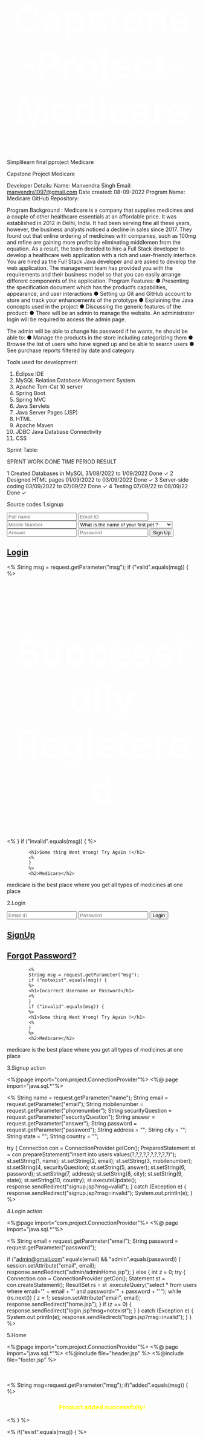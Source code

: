 # Capstone-Project-Medicare

Simplilearn final pproject Medicare

Capstone Project Medicare

Developer Details:
Name: Manvendra Singh
Email: manvendra1097@gmail.com
Date created: 08-09-2022
Program Name: Medicare
GitHub Repository:

Program Background :
Medicare is a company that supplies medicines and a couple of other healthcare essentials at an affordable price. It was established in 2012 in Delhi, India. It had been serving fine all these years, however, the business analysts noticed a decline in sales since 2017. They found out that online ordering of medicines with companies, such as 100mg and mfine are gaining more profits by eliminating middlemen from the equation. As a result, the team decided to hire a Full Stack developer to develop a healthcare web application with a rich and user-friendly interface.
You are hired as the Full Stack Java developer and are asked to develop the web application. The management team has provided you with the requirements and their business model so that you can easily arrange different components of the application.
Program Features:
● Presenting the specification document which has the product’s capabilities, appearance, and user interactions
● Setting up Git and GitHub account to store and track your enhancements of the prototype
● Explaining the Java concepts used in the project
● Discussing the generic features of the product:
● There will be an admin to manage the website. An administrator login will be required to access the admin page.

The admin will be able to change his password if he wants, he should be able to:
● Manage the products in the store including categorizing them
● Browse the list of users who have signed up and be able to search users
● See purchase reports filtered by date and category

Tools used for development:

1. Eclipse IDE
2. MySQL Relation Database Management System
3. Apache Tom-Cat 10 server
4. Spring Boot
5. Spring MVC
6. Java Servlets
7. Java Server Pages (JSP)
8. HTML
9. Apache Maven
10. JDBC Java Database Connectivity
11. CSS

Sprint Table:

SPRINT WORK DONE TIME PERIOD RESULT

1 Created Databases in MySQL 31/08/2022 to 1/09/2022 Done ✓
2 Designed HTML pages 01/09/2022 to 03/09/2022 Done ✓
3 Server-side coding 03/09/2022 to 07/09/22 Done ✓
4 Testing 07/09/22 to 08/09/22 Done ✓

Source codes
1.signup

<!DOCTYPE html>
<html>
<head>
<link rel="stylesheet" href="css/signup-style.css">
<title>Sign up</title>
</head>
<body>
	<div id='container'>
		<div class='signup'>
			<form action="signupAction.jsp" method="post">
				<input type="text" name="name" placeholder="Full name"> <input
					type="email" name="email" placeholder="Email ID"> <input
					type="number" name="phonenumber" placeholder="Mobile Number">
				<select name="securityQuestion" required>
					<option value="What is the name of your first pet ?">What
						is the name of your first pet ?</option>
					<option value="What is your first car ?">What is your
						first car ?</option>
					<option value="Where did you born ?">Where did you born ?</option>
					<option value="What is the name of your first school ?">What
						is the name of your first school ?</option>
				</select> <input type="text" name="answer" placeholder="Answer"> <input
					type="password" name="password" placeholder="Password"> <input
					type="submit" value="Sign Up">
			</form>
			<h2>
				<a href="login.jsp">Login</a>
			</h2>
		</div>
		<div class='whysign'>
			<%
			String msg = request.getParameter("msg");
			if ("valid".equals(msg)) {
			%>
			<h1>Successfully Registered</h1>
			<%
			}
			if ("invalid".equals(msg)) {
			%>

    		<h1>Some thing Went Wrong! Try Again !</h1>
    		<%
    		}
    		%>
    		<h2>Medicare</h2>

<p>medicare is the best place where you get all types of medicines at one place</p>
		</div>
	</div>

</body>
</html>

2.Login

<!DOCTYPE html>
<html>
<head>
<link rel="stylesheet" href="css/signup-style.css">
<title>Login</title>
</head>
<body>
	<div id='container'>
		<div class='signup'>
			<form action="loginAction.jsp" method="post">
				<input type="text" name="email" placeholder="Email ID"> <input
					type="password" name="password" placeholder="Password"> <input
					type="submit" value="Login">
			</form>
			<h2>
				<a href="signup.jsp">SignUp</a>
			</h2>
			<h2>
				<a href="forgotPassword.jsp">Forgot Password?</a>
			</h2>
		</div>
		<div class='whysignLogin'>

    		<%
    		String msg = request.getParameter("msg");
    		if ("notexist".equals(msg)) {
    		%>
    		<h1>Incorrect Username or Password</h1>
    		<%
    		}
    		if ("invalid".equals(msg)) {
    		%>
    		<h1>Some thing Went Wrong! Try Again !</h1>
    		<%
    		}
    		%>
    		<h2>Medicare</h2>

<p>medicare is the best place where you get all types of medicines at one place</p>
		</div>
	</div>

</body>
</html>

3.Signup action

<%@page import="com.project.ConnectionProvider"%>
<%@ page import="java.sql.\*"%>

<%
String name = request.getParameter("name");
String email = request.getParameter("email");
String mobilenumber = request.getParameter("phonenumber");
String securityQuestion = request.getParameter("securityQuestion");
String answer = request.getParameter("answer");
String password = request.getParameter("password");
String address = "";
String city = "";
String state = "";
String country = "";

try {
Connection con = ConnectionProvider.getCon();
PreparedStatement st = con.prepareStatement("insert into users values(?,?,?,?,?,?,?,?,?,?)");
st.setString(1, name);
st.setString(2, email);
st.setString(3, mobilenumber);
st.setString(4, securityQuestion);
st.setString(5, answer);
st.setString(6, password);
st.setString(7, address);
st.setString(8, city);
st.setString(9, state);
st.setString(10, country);
st.executeUpdate();
response.sendRedirect("signup.jsp?msg=valid");
} catch (Exception e) {
response.sendRedirect("signup.jsp?msg=invalid");
System.out.println(e);
}
%>

4.Login action

<%@page import="com.project.ConnectionProvider"%>
<%@ page import="java.sql.\*"%>

<%
String email = request.getParameter("email");
String password = request.getParameter("password");

if ("admin@gmail.com".equals(email) && "admin".equals(password)) {
session.setAttribute("email", email);
response.sendRedirect("admin/adminHome.jsp");
} else {
int z = 0;
try {
Connection con = ConnectionProvider.getCon();
Statement st = con.createStatement();
ResultSet rs = st
.executeQuery("select \* from users where email='" + email + "' and password='" + password + "'");
while (rs.next()) {
z = 1;
session.setAttribute("email", email);
response.sendRedirect("home.jsp");
}
if (z == 0) {
response.sendRedirect("login.jsp?msg=notexist");
}
} catch (Exception e) {
System.out.println(e);
response.sendRedirect("login.jsp?msg=invalid");
}
}
%>

5.Home

<%@page import="com.project.ConnectionProvider"%>
<%@ page import="java.sql.\*"%>
<%@include file="header.jsp" %>
<%@include file="footer.jsp" %>

<!DOCTYPE html PUBLIC "-//W3C//DTD HTML 4.01 Transitional//EN" "http://www.w3.org/TR/html4/loose.dtd">
<html>
<head>
<meta http-equiv="Content-Type" content="text/html; charset=ISO-8859-1">
<title>Sporty Shoes</title>
<style>
h3
{
	color: yellow;
	text-align: center;
}
</style>
</head>
<body>
<div style="color: white; text-align: center; font-size: 30px;">Home <i class="fa fa-institution"></i></div>
<%
String msg=request.getParameter("msg");
if("added".equals(msg))
{
%>
<h3 class="alert">Product added successfully!</h3>
<%
}
%>

<%
if("exist".equals(msg))
{
%>

<h3 class="alert">Product already exist in you cart! Quantity  increased!</h3>
<%
}
%>

<%
if("invalid".equals(msg))
{
%>

<h3 class="alert">Password change successfully!</h3>
<%
}
%>
<table>
<thead>
<tr>
 <th scope="col">ID</th>
 <th scope="col">Name</th>
 <th scope="col">Category</th>
<th scope="col"><i class="fa fa-inr"></i> Price</th>
<th scope="col">Add to cart <i class='fas fa-cart-plus'></i></th>
 </tr>
</thead>
<tbody>
<%
try{
	Connection con=ConnectionProvider.getCon();
	Statement st=con.createStatement();
	ResultSet rs=st.executeQuery("select * from products where status='Active'");
	while(rs.next()){
%>
<tr>
 <td><%=rs.getString(1)%></td>
<td><%=rs.getString(2) %></td>
<td><%=rs.getString(3)%></td>
<td><i class="fa fa-inr"></i><%=rs.getString(4)%></td>
<td><a href="addToCartAction.jsp?id=<%=rs.getString(1)%>">Add to cart <i class='fas fa-cart-plus'></i></a></td>
</tr>
<%
	}
}
catch(Exception e){
	System.out.println(e);
}
%>
</tbody>
</table>
 <br>
 <br>
 <br>

</body>
</html>

6.Search Home

<%@page import="com.project.ConnectionProvider"%>
<%@ page import="java.sql.\*"%>
<%@include file="header.jsp" %>
<%@include file="footer.jsp" %>

<!DOCTYPE html PUBLIC "-//W3C//DTD HTML 4.01 Transitional//EN" "http://www.w3.org/TR/html4/loose.dtd">
<html>
<head>
<meta http-equiv="Content-Type" content="text/html; charset=ISO-8859-1">
<title>Home</title>
</head>
<body>
<div style="color: white; text-align: center; font-size: 30px;">Home <i class="fa fa-institution"></i></div>
<table>
 <thead>
 <tr>
 <th scope="col">ID</th>
<th scope="col">Name</th>
<th scope="col">Category</th>
 <th scope="col"><i class="fa fa-inr"></i> Price</th>
 <th scope="col">Add to cart <i class='fas fa-cart-plus'></i></th>
 </tr>
</thead>
 <tbody>
<%
int z=0;
String search=request.getParameter("search");
try{
	Connection con=ConnectionProvider.getCon();
	Statement st=con.createStatement();
	ResultSet rs=st.executeQuery("select * from products where name like '%"+search+"%' or category like '%"+search+"%' and status='Active'");
	while(rs.next()){
		z=1;
%>
 <tr>
 <td><%=rs.getString(1)%></td>
 <td><%=rs.getString(2) %></td>
 <td><%=rs.getString(3)%></td>
  <td><i class="fa fa-inr"></i><%=rs.getString(4)%></td>
  <td><a href="addToCartAction.jsp?id=<%=rs.getString(1)%>">Add to cart <i class='fas fa-cart-plus'></i></a></td>
 </tr>
<%
	}
}
catch(Exception e){
	System.out.println(e);
}
%>
</tbody>
 </table>
<%if(z==0) {%>      	
	<h1 style="color:white; text-align: center;">Nothing to show</h1>
<%
}
%>	
 <br>
<br>
 <br>
 <div class="footer">
<p>All right reserved by BTech Days</p>
 </div>

</body>
</html>

7.Mycart

<%@page import="com.project.ConnectionProvider"%>
<%@ page import="java.sql.\*"%>
<%@include file="header.jsp" %>
<%@include file="footer.jsp" %>

<!DOCTYPE html PUBLIC "-//W3C//DTD HTML 4.01 Transitional//EN" "http://www.w3.org/TR/html4/loose.dtd">
<html>
<head>
<meta http-equiv="Content-Type" content="text/html; charset=ISO-8859-1">
<title>My Cart</title>
<style>
h3
{
	color: yellow;
	text-align: center;
}
</style>
</head>
<body>
<div style="color: white; text-align: center; font-size: 30px;">My Cart <i class='fas fa-cart-arrow-down'></i></div>
<%
String msg=request.getParameter("msg");
if("no".equals(msg)){
%>
<h3 class="alert">There is only one Quantity! So click on remove!</h3>
<%
}
%>

<%
if("inc".equals(msg)){
%>

<h3 class="alert">Quantity  Increased Successfully!</h3>
<%
}
%>

<%
if("dec".equals(msg)){
%>

<h3 class="alert">Quantity  Decreased Successfully!</h3>
<%
}
%>

<%
if("rem".equals(msg)){
%>

<h3 class="alert">Product Successfully Removed!</h3>
<%
}
%>

<table>
<thead>
<%
int total=0;
int sno=0;
try{
	Connection con=ConnectionProvider.getCon();
	Statement st=con.createStatement();
	ResultSet rs=st.executeQuery("select sum(total) from cart where email='"+email+"' and address is null");
	while(rs.next()){
		total=rs.getInt(1);
	}
%>
<tr>
<th scope="col" style="background-color: yellow;">Total: <i class="fa fa-inr"></i><%=total%> </th>
<%if(total>0){ %><th scope="col"><a href="addressPaymentForOrder.jsp">Proceed to order</a></th><%} %>
</tr>
</thead>
<thead>
<tr>
<th scope="col">S.No</th>
<th scope="col">Product Name</th>
<th scope="col">Category</th>
<th scope="col"><i class="fa fa-inr"></i> price</th>
<th scope="col">Quantity</th>
<th scope="col">Sub Total</th>
<th scope="col">Remove <i class='fas fa-trash-alt'></i></th>
</tr>
</thead>
<tbody>
<%
ResultSet rs1=st.executeQuery("select * from products inner join cart on products.id=cart.product_id and cart.email='"+email+"' and cart.address is null");
while(rs1.next()){
%>
<tr>
<%sno=sno+1; %>
<td><%=sno%></td>
<td><%=rs1.getString(2) %></td>
<td><%=rs1.getString(3) %></td>
td><i class="fa fa-inr"></i><%=rs1.getString(4) %></td>
<td><a href="incDecQuantityAction.jsp?id=<%=rs1.getString(1)%>&quantity=inc"><i class='fas fa-plus-circle'></i></a> <%=rs1.getString(8) %> <a href="incDecQuantityAction.jsp?id=<%=rs1.getString(1)%>&quantity=dec"><i class='fas fa-minus-circle'></i></a></td>
<td><i class="fa fa-inr"></i> <%=rs1.getString(10) %></td>
<td><a href="removeFromCart.jsp?id=<%=rs1.getString(1)%>">Remove <i class='fas fa-trash-alt'></i></a></td>
</tr>
<%
}
}
catch(Exception e){
System.out.println(e);
}
%>
</tbody>
</table>
<br>
<br>
<br>

</body>
</html>

8.My orders

<%@page import="com.project.ConnectionProvider"%>
<%@ page import="java.sql.\*"%>
<%@include file="header.jsp" %>
<%@include file="footer.jsp" %>

<!DOCTYPE html PUBLIC "-//W3C//DTD HTML 4.01 Transitional//EN" "http://www.w3.org/TR/html4/loose.dtd">
<html>
<head>
<meta http-equiv="Content-Type" content="text/html; charset=ISO-8859-1">
<title>My orders</title>
</head>
<body>
<div style="color: white; text-align: center; font-size: 30px;">My Orders <i class='fab fa-elementor'></i></div>
<table>
<thead>
<tr>
<th scope="col">S.No</th>
<th scope="col">Product Name</th>
<th scope="col">category</th>
<th scope="col"><i class="fa fa-inr"></i>  Price</th>
<th scope="col">Quantity</th>
<th scope="col"><i class="fa fa-inr"></i> Sub Total</th>
<th scope="col">Order Date</th>
<th scope="col">Expected Delivery Date</th>
<th scope="col">Payment Method</th>
<th scope="col">Status</th>
              
</tr>
</thead>
        <tbody>
<%
	int sno=0;
try{
	Connection con=ConnectionProvider.getCon();
	Statement st=con.createStatement();
	ResultSet rs=st.executeQuery("select * from cart inner join products where cart.product_id=products.id and cart.email='"+email+"' and cart.orderDate is not NULL");
	while(rs.next()){
		sno=sno+1;
%>
<tr>
<td><%=sno %></td>
<td><%=rs.getString(17) %></td>
<td><%=rs.getString(18) %></td>
<td><i class="fa fa-inr"></i> <%=rs.getString(19) %></td>
<td><%=rs.getString(3) %></td>
<td><i class="fa fa-inr"></i><%=rs.getString(5) %> </td>
<td><%=rs.getString(11) %></td>
<td><%=rs.getString(12) %></td>
<td><%=rs.getString(13) %></td>
<td><%=rs.getString(15) %></td>
</tr>
<%
}
}
catch(Exception e){
	System.out.println(e);
}
%>
</tbody>
</table>
<br>
<br>
<br>

</body>
</html>

9.Change details

<%@page import="com.project.ConnectionProvider"%>
<%@ page import="java.sql.\*"%>
<%@include file="changeDetailsHeader.jsp" %>
<%@include file="footer.jsp" %>

<!DOCTYPE html PUBLIC "-//W3C//DTD HTML 4.01 Transitional//EN" "http://www.w3.org/TR/html4/loose.dtd">
<html>
<head>
<link rel="stylesheet" href="css/changeDetails.css">
<title>Change Details</title>
<style>
hr
{width:70%;}</style>
</head>
<body>
<%
try{
	Connection con=ConnectionProvider.getCon();
	Statement st=con.createStatement();
	ResultSet rs=st.executeQuery("select * from users where email='"+email+"'");
	while(rs.next()){
%>
<h3>Name:<%=rs.getString(1) %> </h3>
<hr>
 <h3>Email:<%=rs.getString(2) %> </h3>
 <hr>
 <h3>Mobile Number: <%=rs.getString(3) %></h3>
 <hr>
<h3>Security Question:<%=rs.getString(4) %> </h3>
<hr>
<br>
<br>
<br>
<%
	}
}
catch(Exception e){
	System.out.println(e);
}
%>
</body></html>
10.Message us

<%@page import="com.project.ConnectionProvider"%>
<%@ page import="java.sql.\*"%>
<%@include file="header.jsp" %>
<%@include file="footer.jsp" %>

<html>
<head>
<link rel="stylesheet" href="css/messageUs.css">
<script src='https://kit.fontawesome.com/a076d05399.js'></script>
<title>Message Us</title>
</head>
<body>
<div style="color: white; text-align: center; font-size: 30px;">Message Us <i class='fas fa-comment-alt'></i></div>
<%
String msg=request.getParameter("msg");
if("valid".equals(msg))
{
%>
<h3 style="text-align:center; color:yellow;">Message successfully sent. Our team will contact you soon!</h3>
<%
}
%>
<%
if("invalid".equals(msg))
{
%>
<h3 style="text-align:center; ">Some thing Went Wrong! Try Again!</h3>
<%
}
%>
<form action="messageUsAction.jsp" method="post">
<input class="input-style" name="subject" type="text" placeholder="subject" required>
<hr>
<textarea class="input-style" name="body" placeholder= "Enter Your Message" required></textarea>
<hr>
<button class="button" type="submit"> Send <i class="far fa-arrow-alt-circle"></i></button>
</form>
<br><br><br></body></html>
11.About

<%@include file="header.jsp"%>
<%@include file="footer.jsp"%>
<%@page errorPage="error.jsp" %>

<!DOCTYPE html PUBLIC "-//W3C//DTD HTML 4.01 Transitional//EN" "http://www.w3.org/TR/html4/loose.dtd">
<html>
<head>
<meta http-equiv="Content-Type" content="text/html; charset=ISO-8859-1">
<title>About</title>
</head>
<body>
<div style="color: white; text-align: center; font-size: 30px;">About <i class="fa fa-address-book"></i></div>
<div style="background-color: white; padding:35px; font-size: 30px;">
Medicare
<br>
The art of medicine consists in amusing the patient while nature cures the <disease></disease>
<br>

<br>
We sell all kinds of Medicines and Drugs :-
    Make Your Healthcare Advanced With Medicare
<br>
Contact us at :- medicare@gmail.com
<br>
or
<br>
contact us at Instagram :- medicare_1431
</div>

</body>
</html>

12.Logout

<%
session.invalidate();
response.sendRedirect("login.jsp");
%>

13.Add to cart action

<%@page import="com.project.ConnectionProvider"%>
<%@ page import="java.sql.\*"%>

<%
String email = session.getAttribute("email").toString();
String product*id = request.getParameter("id");
int quantity = 1;
int product_price = 0;
int product_total = 0;
int cart_total = 0;
int z = 0;
try {
Connection con = ConnectionProvider.getCon();
Statement st = con.createStatement();
ResultSet rs = st.executeQuery("select * from products where id=' " + product*id + "'");
while (rs.next()) {
product_price = rs.getInt(4);
product_total = product_price;
}
ResultSet rs1 = st.executeQuery(
"select * from cart where product_id='" + product_id + "' and email='" + email + "' and address is NULL");
while (rs1.next()) {
cart_total = rs1.getInt(5);
cart_total = cart_total + product_total;
quantity = rs1.getInt(3);
quantity = quantity + 1;
z = 1;
}

    if (z == 1) {
    	st.executeUpdate("update cart set total='" + cart_total + "', quantity='" + quantity + "' where product_id="
    	+ product_id + " and email='" + email + "' and address is NULL");
    	response.sendRedirect("home.jsp?msg=exist");
    }
    if (z == 0) {
    	PreparedStatement ps = con.prepareStatement("insert into cart(email,product_id,quantity,price,total) values(?,?,?,?,?)");
    	ps.setString(1, email);
    	ps.setString(2, product_id);
    	ps.setInt(3, quantity);
    	ps.setInt(4, product_price);
    	ps.setInt(5, product_total);
    	ps.executeUpdate();
    	response.sendRedirect("home.jsp?msg=added");
    }

} catch (Exception e) {
response.sendRedirect("home.jsp?msg=invalid");
System.out.println(e);
}
%>

14.Increase and decrease quantity

<%@page import="com.project.ConnectionProvider"%>
<%@ page import="java.sql.\*"%>

<%
String email = session.getAttribute("email").toString();
String id = request.getParameter("id");
String incdec = request.getParameter("quantity");
int price = 0;
int total = 0;
int quantity = 0;
int final_total = 0;
try {
Connection con = ConnectionProvider.getCon();
Statement st = con.createStatement();
ResultSet rs = st.executeQuery(
"select \* from cart where email='" + email + "' and product_id='" + id + "' and address is null");
while (rs.next()) {
price = rs.getInt(4);
total = rs.getInt(5);
quantity = rs.getInt(3);

    	if (quantity == 1 && incdec.equals("dec")) {
    response.sendRedirect("myCart.jsp?msg=no");
    	} else if (quantity != 1 && incdec.equals("dec")) {
    total = total - price;
    quantity = quantity - 1;
    st.executeUpdate("update cart set total='" + total + "' , quantity='" + quantity + "' where email='" + email
    		+ "' and product_id='" + id + "' and address is null");
    response.sendRedirect("myCart.jsp?msg=dec");
    	} else {
    total = total + price;
    quantity = quantity + 1;
    st.executeUpdate("update cart set total='" + total + "' , quantity='" + quantity + "' where email='" + email
    		+ "' and product_id='" + id + "' and address is null");
    response.sendRedirect("myCart.jsp?msg=inc");
    	}
    }

} catch (Exception e) { System.out.println(e); }%>

15. Address for payment order

<%@page import="com.project.ConnectionProvider"%>
<%@ page import="java.sql.\*"%>
<%@include file="footer.jsp" %>

<!DOCTYPE html PUBLIC "-//W3C//DTD HTML 4.01 Transitional//EN" "http://www.w3.org/TR/html4/loose.dtd">
<html>
<head>
<link rel="stylesheet" href="css/addressPaymentForOrder-style.css">
<script src='https://kit.fontawesome.com/a076d05399.js'></script>
<title>Home</title>
<script>
if(window.history.forward(1) != null)
	window.history.forward(1);
</script>
</head>
<body>
<br>
<table>
<thead>
<%
String email=session.getAttribute("email").toString();
int total=0;
int sno=0;
try{
	Connection con=ConnectionProvider.getCon();
	Statement st=con.createStatement();
	ResultSet rs=st.executeQuery("select sum(total) from cart where email='"+email+"' and address is null");
	while(rs.next()){
		total=rs.getInt(1);
	
%>
<tr>
<th scope="col"><a href="myCart.jsp"><i class='fas fa-arrow-circle-left'> Back</i></a></th>
<th scope="col" style="background-color: yellow;">Total: <i class="fa fa-inr"></i><%=total %> </th>
</tr>
</thead>
<thead>
<tr>
<th scope="col">S.No</th>
<th scope="col">Product Name</th>
<th scope="col">Category</th>
<th scope="col"><i class="fa fa-inr"></i> price</th>
<th scope="col">Quantity</th>
<th scope="col">Sub Total</th>
</tr>
</thead>
<tbody>
<%}
ResultSet rs1=st.executeQuery("select * from products inner join cart on products.id=cart.product_id and cart.email='"+email+"' and cart.address is null");
while(rs1.next()){
%>
<tr>        
      <%sno=sno+1; %>
<td><%=sno%></td>
<td><%=rs1.getString(2) %></td>
<td><%=rs1.getString(3) %></td>
<td><i class="fa fa-inr"></i><%=rs1.getString(4) %></td>
<td> <%=rs1.getString(8) %></td>
<td><i class="fa fa-inr"></i><%=rs1.getString(10) %> </td>
</tr>
<%} 
ResultSet rs2=st.executeQuery("select * from users where email='"+email+"'");
while(rs2.next()){
%>
</tbody>
</table>
      
<hr style="width: 100%">
<form action="addressPaymentForOrderAction.jsp" method="post">
 <div class="left-div">
 <h3>Enter Address</h3>
<input class="input-style" type="text" name="address" value="<%=rs2.getString(7)%>" placeholder="Address" required>
 </div>

<div class="right-div">
<h3>Enter city</h3>
<input class="input-style" type="text" name="city" value="<%=rs2.getString(8)%>" placeholder="City" required>
</div>

<div class="left-div">
<h3>Enter State</h3>
<input class="input-style" type="text" name="state" value="<%=rs2.getString(9)%>" placeholder="State" required>
</div>

<div class="right-div">
<h3>Enter country</h3>
<input class="input-style" type="text" name="country" value="<%=rs2.getString(10)%>" placeholder="Country" required>
</div>
<h3 style="color: red">*If there is no address its mean that you did not set you address!</h3>
<h3 style="color: red">*This address will also updated to your profile</h3>
<hr style="width: 100%">
<div class="left-div">
<h3>Select way of Payment</h3>
 <select class="input-style" name="paymentMethod">
<option value="Cash on delivery (COD)"> Cash on delivery(COD) </option>
<option value="Online Payment">Online Payment</option>
</select>
</div>

<div class="right-div">
<h3>Pay online on this btechdays@pay.com</h3>
<input class="input-style" type="text" name="transactionID"  placeholder="Transaction ID" required>
<h3 style="color: red">*If you select online Payment then enter you transaction ID here otherwise leave this blank</h3>
</div>
<hr style="width: 100%">

<div class="left-div">
<h3>Mobile Number</h3>
<input class="input-style" type="text" name="mobilenumber" value="<%=rs2.getString(3)%>" placeholder="Mobile Number" required>
<h3 style="color: red">*This mobile number will also updated to your profile</h3>
</div>
<div class="right-div">
<h3 style="color: red">*If you enter wrong transaction id then your order will we can cancel!</h3>
<button class="button" type="submit">Proceed to place order <i class='far fa-arrow-alt-circle-right'></i></button>
<h3 style="color: red">*Fill form correctly</h3>
</div>
</form>
<%
}
}
catch(Exception e){
	System.out.println(e);
}
%>

      <br>
      <br>
      <br>

</body>
</html>

16.Proceed to payment action

<%@page import="com.project.ConnectionProvider"%>
<%@ page import="java.sql.\*"%>
<%
String email=session.getAttribute("email").toString();
String address=request.getParameter ("address");
String city=request.getParameter("city");
String state=request.getParameter("state");
String country=request.getParameter("country");
String mobileNumber=request.getParameter("mobilenumber");
String paymentMethod=request.getParameter("paymentMethod");
String transactionId="";
transactionId=request.getParameter("transactionID");
String status="bill";
try{
Connection con=ConnectionProvider.getCon();
PreparedStatement ps=con.prepareStatement("update users set address=?, city=?, state=?, country=?, mobilenumber=? where email=?");
ps.setString(1, address);
ps.setString(2, city);
ps.setString(3, state);
ps.setString(4, country);
ps.setString(5, mobileNumber);
ps.setString(6, email);
ps.executeUpdate();
PreparedStatement ps1=con.prepareStatement("update cart set address=?,city=?,state=?,country=?,mobilenumber=?,orderDate=now(),deliveryDate=DATE_ADD(orderDate,INTERVAL 7 DAY),paymentMethod=?,transactionID=?,status=? where email=? and address is NULL");
ps1.setString(1, address);
ps1.setString(2, city);
ps1.setString(3, state);
ps1.setString(4, country);
ps1.setString(5, mobileNumber);
ps1.setString(6, paymentMethod);
ps1.setString(7, transactionId);
ps1.setString(8, status);
ps1.setString(9, email);
ps1.executeUpdate();
response.sendRedirect("bill.jsp");
}
catch (Exception e){System.out.println(e);}%>
17.Remove from cart

<%@page import="com.project.ConnectionProvider"%>
<%@ page import="java.sql.\*"%>

<%
String email = session.getAttribute("email").toString();
String id = request.getParameter("id");
try {
Connection con = ConnectionProvider.getCon();
Statement st = con.createStatement();
st.executeUpdate("delete from cart where email='" + email + "' and product_id='" + id + "' and address is null");
response.sendRedirect("myCart.jsp?msg=rem");
}

catch (Exception e) {
System.out.println(e);
}
%>

18.Continue shopping

<%@page import="com.project.ConnectionProvider"%>
<%@page import="java.sql.\*"%>
<%
String email = session.getAttribute("email").toString();
String status = "processing";
try {
Connection con = ConnectionProvider.getCon();
PreparedStatement ps = con.prepareStatement("update cart set status=? where email=? and status='bill'");
ps.setString(1, status);
ps.setString(2, email);
ps.executeUpdate();
response.sendRedirect("home.jsp");
}
catch (Exception e) {
System.out.println(e);
}
%>

19.Change details header

<%@page errorPage="error.jsp" %>

<!DOCTYPE html>
<html>
<head>
<link rel="stylesheet" href="css/home-style.css">
<link rel="stylesheet" href="https://cdnjs.cloudflare.com/ajax/libs/font-awesome/4.7.0/css/font-awesome.min.css">
<script src='https://kit.fontawesome.com/a076d05399.js'></script>
</head>
 <!--Header-->
<br>
<div class="topnav sticky">
<center><h2>Change Details<i class="fa fa-edit"></i></h2></center>
<%String email=session.getAttribute("email").toString(); %>
<h2><a href="home.jsp"><i class='fas fa-arrow-circle-left'>Back</i></a></h2>
<h2><a href="">Your Profile(<%=email%>) <i class='fas fa-user-alt'></i></a></h2>
<a href="changePassword.jsp">Change Password <i class='fas fa-key'></i></a>
<a href="addChangeAddress.jsp">Add or change Address <i class='fas fa-map-marker-alt'></i></a>
<a href="changeSecurityQuestion.jsp">Change Security Question <i class="fa fa-repeat"></i></a>
<a href="changeMobileNumber.jsp">Change Mobile Number <i class='fas fa-phone'></i></a>
</div>
<br>
<!--table-->

20.Change password

<%@page import="com.project.ConnectionProvider"%>
<%@ page import="java.sql.\*"%>
<%@include file="changeDetailsHeader.jsp" %>
<%@include file="footer.jsp" %>

<html>
<head>
<link rel="stylesheet" href="css/changeDetails.css">
<script src='https://kit.fontawesome.com/a076d05399.js'></script>
<title>Message Us</title>
</head>
<body>
<%
String msg=request.getParameter("msg");
if("notMatch".equals(msg))
{
%>
<h3 class="alert">New password and Confirm password does not match!</h3>
<%
}
%>
<%
if("wrong".equals(msg))
{
%>
<h3 class="alert">Your old Password is wrong!</h3>
<%
}
%>
<%
if("done".equals(msg))
{
%>
<h3 class="alert">Password change successfully!</h3>
<%
}
%>
<%
if("invalid".equals(msg))
{
%>
<h3 class="alert">Some thing went wrong! Try again!</h3>
<%
}
%>
<form action="changePasswordAction.jsp" method="post">
<h3>Enter Old Password</h3>
<input class="input-style" type="password" name="oldPassword" placeholder="Enter old password" required>
  <hr>
 <h3>Enter New Password</h3>
 <input class="input-style" type="password" name="newPassword" placeholder="Enter new password" required>
 <hr>
<h3>Enter Confirm Password</h3>
<input class="input-style" type="password" name="confirmPassword" placeholder="confirm new password" required>
<hr>
<button class="button" type="submit" >Save <i class='far fa-arrow-alt-circle-right'></i></button>
</form>
</body>
<br><br><br>
</html>

21.Change password action

<%@page import="com.project.ConnectionProvider"%>
<%@page import="java.sql.\*"%>

<%
String email = session.getAttribute("email").toString();
String oldPassword = request.getParameter("oldPassword");
String newPassword = request.getParameter("newPassword");
String confirmPassword = request.getParameter("confirmPassword");

if (!confirmPassword.equals(newPassword))
response.sendRedirect("changePassword.jsp?msg=notMatch");

else {
int check = 0;
try {

    Connection con = ConnectionProvider.getCon();
    Statement st = con.createStatement();

ResultSet rs = st.executeQuery("select \* from users where email='" + email + "' and password='" + oldPassword + "'");
while (rs.next()) {
check = 1;
st.executeUpdate("update users set password='" + newPassword + "' where email='" + email + "'");
response.sendRedirect("changePassword.jsp?msg=done");
}

if (check == 0)
response.sendRedirect("changePassword.jsp?msg=wrong");
} catch (Exception e) {
System.out.println(e);
}
}
%>

22.Change address

<%@page import="com.project.ConnectionProvider"%>
<%@ page import="java.sql.\*"%>
<%@include file="changeDetailsHeader.jsp" %>
<%@include file="footer.jsp" %>

<html>
<head>
<link rel="stylesheet" href="css/changeDetails.css">
<script src='https://kit.fontawesome.com/a076d05399.js'></script>
<title>Add or change address</title>
</head>
<body>
<%
String msg=request.getParameter("msg");
if("valid".equals(msg))
{
%>
<h3 class="alert">Address Successfully Updated !</h3>
<%
}
%>
<%
if("invalid".equals(msg))
{
%>
<h3 class="alert">Some thing Went Wrong! Try Again!</h3>
<%
}
%>

<%
try{
Connection con=ConnectionProvider.getCon();
Statement st=con.createStatement();
ResultSet rs=st.executeQuery("select \* from users where email='"+email+"'");
while(rs.next())
{
%>

<form action="addChangeAddressAction.jsp" method="post">
<h3>Enter Address</h3>
 <input class="input-style" type="text" name="address" value="<%=rs.getString(7) %>" placeholder="enter address" required>
 <hr>
 <h3>Enter city</h3>
 <input class="input-style" type="text" name="city" value="<%=rs.getString(8) %>" placeholder="enter city"  required>
<hr>
<h3>Enter State</h3>
<input class="input-style" type="text" name="state" value="<%=rs.getString(9) %>" placeholder="enter state"  required>
<hr>
<h3>Enter country</h3>
<input class="input-style" type="text" name="country" value="<%=rs.getString(10) %>" placeholder="enter country"  required>
<hr>
 <button class="button" type="submit">Save <i class='far fa-arrow-alt-circle-right'></i></button>
</form>
<%
	}
}
catch(Exception e){
	System.out.println(e);
}
%>
</body>
<br><br><br>
</html>

23.Change address action

<%@page import="com.project.ConnectionProvider"%>
<%@ page import="java.sql.\*"%>

<%
String email = session.getAttribute("email").toString();
String address = request.getParameter("address");
String city = request.getParameter("city");
String state = request.getParameter("state");
String country = request.getParameter("country");
try {
Connection con = ConnectionProvider.getCon();
PreparedStatement ps = con.prepareStatement("update users set address=?, city=?, state=?, country=? where email=?");
ps.setString(1, address);
ps.setString(2, city);
ps.setString(3, state);
ps.setString(4, country);
ps.setString(5, email);
ps.executeUpdate();
response.sendRedirect("addChangeAddress.jsp?msg=valid");
} catch (Exception e) {
System.out.println(e);
response.sendRedirect("addChangeAddress.jsp?msg=invalid");
}
%>

24.Change mobile number

<%@page import="com.project.ConnectionProvider"%>
<%@ page import="java.sql.\*"%>
<%@include file="changeDetailsHeader.jsp" %>
<%@include file="footer.jsp" %>

<html>
<head>
<link rel="stylesheet" href="css/changeDetails.css">
<script src='https://kit.fontawesome.com/a076d05399.js'></script>
<title>Message Us</title>
</head>
<body>
<%
String msg=request.getParameter("msg");
if("done".equals(msg))
{
%>
<h3 class="alert">Your Mobile Number successfully changed!</h3>
<%
}
%>
<%
if("wrong".equals(msg))
{
%>
<h3 class="alert">Your Password is wrong!</h3>
<%
}
%>
<form action="changeMobileNumberAction.jsp" method="post">
 <h3>Enter Your New Mobile Number</h3>
<input class="input-style" type="text" name="mobileNumber" placeholder="mobile number" required> 
 <hr>
<h3>Enter Password (For Security)</h3>
<input class="input-style" type="password" name="password" placeholder="password" required>
<hr>
 <button class="button" type="submit">Save <i class='far fa-arrow-alt-circle-right'></i></button>
</form>
<br><br><br>
</html>
24.Change Mobile ction

<%@page import="com.project.ConnectionProvider"%>
<%@page import="java.sql.*"%>
<%
String email=session.getAttribute ("email").toString();
String mobileNumber=request.getParameter ("mobileNumber");
String password=request.getParameter("password");
int check=0;
try
{
Connection con=ConnectionProvider.getCon();
Statement st=con.createStatement();
ResultSet rs=st.executeQuery("select *from users where email='"+email+"' and password='"+password+"'");
while (rs.next()){
check=1;
st.executeUpdate("update users set mobileNumber='"+mobileNumber+"' where email='"+email+"'");
response.sendRedirect("changeMobileNumber.jsp?msg=done");
}
if(check==0)
response.sendRedirect("changeMobileNumber.jsp?msg=wrong");
}
catch (Exception e){
System.out.println (e);
}
%>

25.Message us action

<%@page import="com.project.ConnectionProvider"%>
<%@page import="java.sql.\*"%>
<%
String email = session.getAttribute("email").toString();
String subject = request.getParameter("subject");
String body = request.getParameter("body");
try {
Connection con = ConnectionProvider.getCon();
PreparedStatement ps = con.prepareStatement("insert into message (email, subject, body) values (?,?,?)");
ps.setString(1, email);
ps.setString(2, subject);
ps.setString(3, body);
ps.executeUpdate();
response.sendRedirect("messageUs.jsp?msg=valid");
} catch (Exception e) {
System.out.println(e);
response.sendRedirect("messageUs.jsp?msg=invalid");
}
%>

26.Bill

<%@page import="com.project.ConnectionProvider"%>
<%@ page import="java.sql.\*"%>
<%@include file="footer.jsp" %>

<html>
<head>
<link rel="stylesheet" href="css/bill.css">
<title>Bill</title>
</head>
<body>
<%
String email=session.getAttribute("email").toString();
try{
int total=0;
int sno=0;
Connection con=ConnectionProvider.getCon();
Statement st=con.createStatement();
ResultSet rs=st.executeQuery("select sum(total) from cart where email='"+email+"' and status='bill'");
while(rs.next()){
total=rs.getInt(1);
}
ResultSet rs1=st.executeQuery("select * from users inner join cart where cart.email='"+email+"' and cart.status='bill' ");
while(rs1.next())
{
%>
<h3>Sporty Shoes Bill</h3>
<hr>
<div class="left-div"><h3>Name: <%=rs1.getString(1) %> </h3></div>
<div class="right-div-right"><h3>Email: <%=email %> </h3></div>
<div class="right-div"><h3>Mobile Number: <%=rs1.getString(20) %> </h3></div>

<div class="left-div"><h3>Order Date: <%=rs1.getString(21) %> </h3></div>
<div class="right-div-right"><h3>Payment Method: <%=rs1.getString(23) %> </h3></div>
<div class="right-div"><h3>Expected Delivery:  <%=rs1.getString(22) %></h3></div>

<div class="left-div"><h3>Transaction Id: <%=rs1.getString(24) %> </h3></div>
<div class="right-div-right"><h3>City:  <%=rs1.getString(17) %></h3></div> 
<div class="right-div"><h3>Address:  <%=rs1.getString(16) %></h3></div>

<div class="left-div"><h3>State:  <%=rs1.getString(18) %></h3></div>
<div class="right-div-right"><h3>Country:  <%=rs1.getString(19) %></h3></div>

<hr>
<%break;
}%>

    <br>

<table id="customers">
<h3>Product Details</h3>
  <tr>
    <th>S.No</th>
    <th>Product Name</th>
    <th>category</th>
    <th>Price</th>
    <th>Quantity</th>
     <th>Sub Total</th>
  </tr>
  <%
	ResultSet rs2=st.executeQuery("select * from cart inner join products where cart.product_id=products.id and cart.email='"+email+"' and cart.status='bill'");
  while(rs2.next()){
	  sno=sno+1;
  %>
  <tr>
    <td><%=sno %></td>
    <td><%=rs2.getString(17) %></td>
    <td><%=rs2.getString(18) %></td>
    <td><%=rs2.getString(19) %></td>
    <td><%=rs2.getString(3) %></td>
     <td><%=rs2.getString(5) %></td>
  </tr>
  <tr>
<%} %>
</table>
<h3>Total: <%=total %></h3>
<a href="continueShopping.jsp"><button class="button left-button">Continue Shopping</button></a>
<a onclick="window.print();"><button class="button right-button">Print</button></a>
<br><br><br><br>
<%}
	catch(Exception e)
	{
		System.out.println(e);
	}
	%>
</body>
</html>

26.Header

<%@page errorPage="error.jsp" %>

<!DOCTYPE html>
<html>
<head>
<link rel="stylesheet" href="css/home-style.css">
<link rel="stylesheet" href="https://cdnjs.cloudflare.com/ajax/libs/font-awesome/4.7.0/css/font-awesome.min.css">
<script src='https://kit.fontawesome.com/a076d05399.js'></script>
</head>
    <!--Header-->
    <br>
    <div class="topnav sticky">
<%String email=session.getAttribute("email").toString(); %>
<center><h2>Sporty Shoes</h2></center>
<h2><a href=""> <%=email %><i class='fas fa-user-alt'></i></a></h2>
<a href="home.jsp">Home<i class="fa fa-institution"></i></a>
<a href="myCart.jsp">My Cart<i class='fas fa-cart-arrow-down'></i></a>
<a href="myOrders.jsp">My Orders  <i class='fab fa-elementor'></i></a>
<a href="changeDetails.jsp">Change Details <i class="fa fa-edit"></i></a>
<a href="messageUs.jsp">Message Us <i class='fas fa-comment-alt'></i></a>
<a href="about.jsp">About <i class="fa fa-address-book"></i></a>
<a href="logout.jsp">Logout <i class='fas fa-share-square'></i></a>
<div class="search-container">
<form action="searchHome.jsp" method="post">
<input type="text" name="search" placeholder="Search">
<button type="submit"><i class="fa fa-search"></i></button>             
</form>
</div></div><br><!--table-->
27.Footer

<div class="footer">
<p>All Right Reserved @ ManishMachha</p>
</div>

28.Admin Home

<%@include file="adminHeader.jsp" %>
<%@include file="../footer.jsp" %>

<!DOCTYPE html PUBLIC "-//W3C//DTD HTML 4.01 Transitional//EN" "http://www.w3.org/TR/html4/loose.dtd">
<html>
<head>
<title>welcome</title>
<style>
h1
{
color: white;
text-align: center;
font-size: 100px;
}</style>
</head>
<body>
<h1>welcome admin!</h1>
</body>
</html>

30.Admin header

<%@page errorPage="../error.jsp" %>

<!DOCTYPE html>
<html>
<head>
<link rel="stylesheet" href="../css/home-style.css">
<link rel="stylesheet" href="https://cdnjs.cloudflare.com/ajax/libs/font-awesome/4.7.0/css/font-awesome.min.css">
<script src='https://kit.fontawesome.com/a076d05399.js'></script>
</head>
    <!--Header-->
    <br>
    <div class="topnav sticky">
   <%String email=session.getAttribute("email").toString(); %>
<center><h2>Sporty Shoes</h2></center>
<a href="addNewProduct.jsp">Add New Product <i class='fas fa-plus-square'></i></a>
<a href="allProductEditProduct.jsp">All Products & Edit Products <i class='fab fa-elementor'></i></a>
<a href="messagesReceived.jsp">Messages Received <i class='fas fa-comment-alt'></i></a>
<a href="ordersReceived.jsp">Orders Received <i class="fas fa-archive"></i></a>
<a href="cancelOrders.jsp">Cancel Orders <i class='fas fa-window-close'></i></a>
<a href="deliveredOrders.jsp">Delivered Orders <i class='fas fa-dolly'></i></a>
<a href="../logout.jsp">Logout <i class='fas fa-share-square'></i></a>
</div><br><!--table-->
31.Add new product

<%@page import="com.project.ConnectionProvider"%>
<%@ page import="java.sql.\*"%>
<%@include file="adminHeader.jsp" %>
<%@include file="../footer.jsp" %>

<html>
<head>
<link rel="stylesheet" href="../css/addNewProduct-style.css">
<title>Add New Product</title>
</head>
<body>

<%
String msg=request.getParameter("msg");
if("done".equals(msg)){
%>

<h3 class="alert">Product Added Successfully!</h3>
<%
}
%>

<%
if("wrong".equals(msg)){
%>

<h3 class="alert">Some thing went wrong! Try Again!</h3>
<%
}
%>

<%
int id=1;
try{
Connection con=ConnectionProvider.getCon();
Statement st=con.createStatement();
ResultSet rs=st.executeQuery("select max(id) from products");
while(rs.next()){
id=rs.getInt(1);
id=id+1;
}
}
catch(Exception e){
System.out.println(e);
}
%>

<form action="addNewProductAction.jsp" method="post">
<h3 style="color: yellow;">Product ID: <%=id %></h3>
<input type="hidden" name="id" value="<%=id%>">

<div class="left-div">
 <h3>Enter Name</h3>
 <input class = "input-style" type="text" name="name" placeholder="Product Name">
<hr>
</div>

<div class="right-div">
<h3>Enter Category</h3>
  <input class = "input-style" type="text" name="category" placeholder="Product Category">
<hr>
</div>

<div class="left-div">
<h3>Enter Price</h3>
  <input class = "input-style" type="text" name="price" placeholder="Product Price">
<hr>
</div>

<div class="right-div">
<h3>Status</h3>
   <select class="input-style" name="status">
   <option value="Active">Active</option>
   <option value="InActive">InActive</option>
   </select>
<hr>
</div>
<button class="button">Save <i class='far fa-arrow-alt-circle-right'></i></button>
</form>
</body>
<br><br><br>
</body>
</html>

32.Add new product action

<%@page import="com.project.ConnectionProvider"%>
<%@page import="java.sql.\*"%>

<%
String id = request.getParameter("id");
String name = request.getParameter("name");
String category = request.getParameter("category");
String price = request.getParameter("price");
String status = request.getParameter("status");

try {
Connection con = ConnectionProvider.getCon();
PreparedStatement ps = con.prepareStatement("insert into products values(?,?,?,?,?)");
ps.setString(1, id);
ps.setString(2, name);
ps.setString(3, category);
ps.setString(4, price);
ps.setString(5, status);
ps.executeUpdate();
response.sendRedirect("addNewProduct.jsp?msg=done");
} catch (Exception e) {
System.out.println(e);
response.sendRedirect("addNewProduct.jsp?msg=wrong");
}
%>

33.Edit products

<%@page import="com.project.ConnectionProvider"%>
<%@ page import="java.sql.\*"%>
<%@include file="adminHeader.jsp" %>
<%@include file="../footer.jsp" %>

<html>
<head>
<link rel="stylesheet" href="../css/addNewProduct-style.css">
<title>Add New Product</title>
<style>
.back
{
  color: white;
  margin-left: 2.5%
}
</style>
</head>
<body>
 <h2><a class="back" href="allProductEditProduct.jsp"><i class='fas fa-arrow-circle-left'> Back</i></a></h2>

<%
String id=request.getParameter("id");
try{
Connection con = ConnectionProvider.getCon();
Statement st=con.createStatement();
ResultSet rs = st.executeQuery("select \* from products where id='" + id + "'");
while(rs.next()){
%>

<form action="editProductAction.jsp" method="post">
<input type="hidden" name="id" value="<%=id%>">
<div class="left-div">
 <h3>Enter Name</h3>
<input class="input-style" type="text" name="name" value="<%=rs.getString(2)%>">
<hr>
</div>

<div class="right-div">
<h3>Enter Category</h3>
 <input class="input-style"class="input-style" type="text" name="category" value="<%=rs.getString(3)%>">
<hr>
</div>

<div class="left-div">
<h3>Enter Price</h3>
 <input class="input-style" type="text" name="price" value="<%=rs.getString(4)%>">
<hr>
</div>

<div class="right-div">
<h3>Status</h3>
<select class="input-style" name="status">
<option value="Active">Active</option>
<option value="InActive">InActive</option></select>
 <hr>
</div>
 <button class="button">Save<i class='far fa-arrow-alt-circle-right'></i></button>
</form>
<%
}
} catch (Exception e) {
System.out.println(e);
}
%>

</body>
<br><br><br>
</body>
</html>

34.Edit products action

<%@page import="com.project.ConnectionProvider"%>
<%@ page import="java.sql.\*"%>

<%
String id = request.getParameter("id");
String name = request.getParameter("name");
String category = request.getParameter("category");
String price = request.getParameter("price");
String status = request.getParameter("status");

try {
Connection con = ConnectionProvider.getCon();
Statement st = con.createStatement();
st.executeUpdate("update products set name='" + name + "' , category='" + category + "' , price='" + price + "' , status='" + status + "' where id='" + id + "'");

    if (status.equals("InActive")) {
    	st.executeUpdate("delete from cart where product_id='" + id + "' and address is NULL");
    }

    response.sendRedirect("allProductEditProduct.jsp?msg=yes");

} catch (Exception e) {
response.sendRedirect("allProductEditProduct.jsp?msg=no");
System.out.println(e);
}
%>

35.Messages received

<%@page import="com.project.ConnectionProvider"%>
<%@ page import="java.sql.\*"%>
<%@include file="adminHeader.jsp" %>
<%@include file="../footer.jsp" %>

<!DOCTYPE html PUBLIC "-//W3C//DTD HTML 4.01 Transitional//EN" "http://www.w3.org/TR/html4/loose.dtd">
<html>
<head>
<meta http-equiv="Content-Type" content="text/html; charset=ISO-8859-1">
<title>Home</title>
<style>
h3
{
	color: yellow;
	text-align: center;
}
</style>
</head>
<body>
<div style="color: white; text-align: center; font-size: 30px;">Messages Received <i class='fas fa-comment-alt'></i></div>
<table>
<thead>
<tr>
<th scope="col">ID</th>
<th scope="col">Email</th>
<th scope="col">Subject</th>
<th scope="col">Body</th>
</tr>
</thead>
<tbody>
 <%
try
       {
Connection con=ConnectionProvider.getCon();
Statement st=con.createStatement () ;
ResultSet rs=st.executeQuery("select *from message");
while(rs.next())
{
%>
<tr>
<td><%=rs.getString(1)%></td>
<td><%=rs.getString(2)%></td>
<td><%=rs.getString(3)%></td>
<td><%=rs.getString(4)%></td>
</tr>
<%
}
}
catch (Exception e){
System.out.println (e) ;
}
%>
</tbody>
</table>
<br>
<br>
<br>

</body>
</html>

36.Orders received

<%@page import="com.project.ConnectionProvider"%>
<%@ page import="java.sql.\*"%>
<%@include file="adminHeader.jsp" %>
<%@include file="../footer.jsp" %>

<!DOCTYPE html PUBLIC "-//W3C//DTD HTML 4.01 Transitional//EN" "http://www.w3.org/TR/html4/loose.dtd">
<html>
<head>
<link rel="stylesheet" href="../css/ordersReceived-style.css">
<title>Home</title>
<style>
.th-style
{ width: 25%;}
</style>
</head>
<body>
<div style="color: white; text-align: center; font-size: 30px;">Orders Received <i class="fas fa-archive"></i></div>
<%
String msg=request.getParameter("msg");
if("cancel".equals(msg))
{
%>
<h3 class="alert">Order Cancel Successfully!</h3>
<%
}
%>
<%
if("delivered".equals(msg))
{
%>
<h3 class="alert">Successfully Updated!</h3>
<%
}
%>
<%
if("invalid".equals(msg))
{
%>
<h3 class="alert">Some thing went wrong! Try Again!</h3>
<%
}
%>

<table id="customers">
<tr>
<th>Mobile Number</th>
<th scope="col">Product Name</th>
<th scope="col">Quantity</th>
<th scope="col"><i class="fa fa-inr"></i> Sub Total</th>
<th>Address</th>
<th>City</th>
<th>State</th>
<th>Country</th>
<th scope="col">Order Date</th>
<th scope="col">Expected Delivery Date</th>
<th scope="col">Payment Method</th>
<th scope="col">T-ID</th>
<th scope="col">Status</th>
<th scope="col">Cancel order <i class='fas fa-window-close'></i></th>
<th scope="col">Order Delivered <i class='fas fa-dolly'></i></i></th>
</tr>
<%
int sno=0;
try
{
Connection con=ConnectionProvider.getCon ();
Statement st=con.createStatement() ;
ResultSet rs=st.executeQuery("select * from cart inner join products where cart.product_id=products.id and cart.orderDate is not NULL and cart.status='processing'");
while(rs.next())
{
sno=sno+1;
%>
       
<tr>
<td><%=rs.getString(10) %></td>
<td><%=rs.getString(17) %></td>
<td><%=rs.getString(3) %></td>
<td><i class="fa fa-inr"></i>  <%=rs.getString(5) %></td>
<td><%=rs.getString(6) %></td>
<td><%=rs.getString(7) %></td>
<td><%=rs.getString(8) %></td>
<td><%=rs.getString(9) %></td>
<td><%=rs.getString(11) %></td>
<td><%=rs.getString(12) %></td>
<td><%=rs.getString(13) %></td>
<td><%=rs.getString(14) %></td>
<td><%=rs.getString(15) %></td>
<td><a href="cancelOrdersAction.jsp?id=<%=rs.getString(2)%>&email=<%=rs.getString(1)%>">Cancel <i class='fas fa-window-close'></i></a></td>
<td><a href="deliveredOrdersAction.jsp?id=<%=rs.getString(2)%>&email=<%=rs.getString(1)%>">Delivered <i class='fas fa-dolly'></i></i></a></td>
</tr>
<%
}
}
catch(Exception e){
	System.out.println(e);
}
%>
</table>
<br>
<br>
<br>

</body>
</html>

37.Cancel orders

<%@page import="com.project.ConnectionProvider"%>
<%@ page import="java.sql.\*"%>
<%@include file="adminHeader.jsp" %>
<%@include file="../footer.jsp" %>

<!DOCTYPE html PUBLIC "-//W3C//DTD HTML 4.01 Transitional//EN" "http://www.w3.org/TR/html4/loose.dtd">
<html>
<head>
<link rel="stylesheet" href="../css/ordersReceived-style.css">
<title>Home</title>
<style>
.th-style
{ width: 25%;}
</style>
</head>
<body>
<div style="color: white; text-align: center; font-size: 30px;">Cancel Orders <i class='fas fa-window-close'></i></div>

<table id="customers">
<tr>
<th>Mobile Number</th>
<th scope="col">Product Name</th>
<th scope="col">Quantity</th>
<th scope="col"><i class="fa fa-inr"></i> Sub Total</th>
<th>Address</th>
<th>City</th>
<th>State</th>
<th>Country</th>
<th scope="col">Order Date</th>
<th scope="col">Expected Delivery Date</th>
<th scope="col">Payment Method</th>
<th scope="col">T-ID</th>
<th scope="col">Status</th>
</tr>
<%
try
{
	Connection con=ConnectionProvider.getCon();
	Statement st=con.createStatement();
	ResultSet rs=st.executeQuery("select * from cart inner join products where cart.product_id=products.id and cart.orderDate is not NULL and cart.status='cancel'");
	while(rs.next())
	{
%>        
       
<tr>
<td><%=rs.getString(10) %></td>
<td><%=rs.getString(17) %></td>
<td><%=rs.getString(3) %></td>
<td><i class="fa fa-inr"></i><%=rs.getString(5) %>  </td>
<td><%=rs.getString(6) %></td>
<td><%=rs.getString(7) %></td>
<td><%=rs.getString(8) %></td>
<td><%=rs.getString(9) %></td>
<td><%=rs.getString(11) %></td>
<td><%=rs.getString(12) %></td>
<td><%=rs.getString(13) %></td>
<td><%=rs.getString(14) %></td>
<td><%=rs.getString(15) %></td>
</tr>
 <%
	}
}
catch(Exception e){
	System.out.println(e);
}
 %>
</table>
<br>
<br>
<br>

</body>
</html>

38.Cancel orders action

<%@page import="com.project.ConnectionProvider" %>
<%@page import= "java.sql.\*" %>

<%
String id=request.getParameter("id");
String email=request.getParameter ("email");
String status="Cancel";
try
{
Connection con=ConnectionProvider .getCon ();
Statement st=con.createStatement();
st.executeUpdate("update cart set status='"+status+"' where product_id='"+id+"' and email='"+email+"' and address is not NULL");
response.sendRedirect("ordersReceived.jsp?msg=delivered");
}
catch(Exception e){
System.out.println (e);
response.sendRedirect ("ordersReceived.jsp?msg=wrong");
}
%>

39.Delivered orders

<%@page import="com.project.ConnectionProvider"%>
<%@ page import="java.sql.\*"%>
<%@include file="adminHeader.jsp" %>
<%@include file="../footer.jsp" %>

<!DOCTYPE html PUBLIC "-//W3C//DTD HTML 4.01 Transitional//EN" "http://www.w3.org/TR/html4/loose.dtd">
<html>
<head>
<link rel="stylesheet" href="../css/ordersReceived-style.css">
<title>Home</title>
<style>
.th-style
{ width: 25%;}
</style>
</head>
<body>
<div style="color: white; text-align: center; font-size: 30px;">Delivered Orders <i class='fas fa-dolly'></i></div>

<table id="customers">
<tr>
<th>Mobile Number</th>
<th scope="col">Product Name</th>
<th scope="col">Quantity</th>
<th scope="col"><i class="fa fa-inr"></i> Sub Total</th>
<th>Address</th>
<th>City</th>
<th>State</th>
<th>Country</th>
<th scope="col">Order Date</th>
<th scope="col">Expected Delivery Date</th>
<th scope="col">Payment Method</th>
<th scope="col">T-ID</th>
<th scope="col">Status</th>
</tr>
<%
try
{
	Connection con=ConnectionProvider.getCon();
	Statement st=con.createStatement();
	ResultSet rs=st.executeQuery("select * from cart inner join products where cart.product_id=products.id and cart.orderDate is not NULL and cart.status='delivered'");
	while(rs.next())
	{
%>        
       
<tr>
<td><%=rs.getString(10) %></td>
<td><%=rs.getString(17) %></td>
<td><%=rs.getString(3) %></td>
<td><i class="fa fa-inr"></i><%=rs.getString(5) %>  </td>
<td><%=rs.getString(6) %></td>
<td><%=rs.getString(7) %></td>
<td><%=rs.getString(8) %></td>
<td><%=rs.getString(9) %></td>
<td><%=rs.getString(11) %></td>
<td><%=rs.getString(12) %></td>
<td><%=rs.getString(13) %></td>
<td><%=rs.getString(14) %></td>
<td><%=rs.getString(15) %></td>
</tr>
 <%
	}
}
catch(Exception e){
	System.out.println(e);
}
 %>
</table>
<br>
<br>
<br>

</body>
</html>

40.Deliver order action

<%@page import="com.project.ConnectionProvider" %>
<%@page import= "java.sql.\*" %>

<%
String id=request.getParameter("id");
String email=request.getParameter ("email");
String status="Delivered";
try
{
Connection con=ConnectionProvider .getCon ();
Statement st=con.createStatement();
st.executeUpdate("update cart set status='"+status+"' where product_id='"+id+"' and email='"+email+"' and address is not NULL");
response.sendRedirect("ordersReceived.jsp?msg=cancel");
}
catch(Exception e){
System.out.println (e);
response.sendRedirect ("ordersReceived.jsp?msg=wrong");
}
%>

Databases

Create Tables:

<%@page import="com.project.ConnectionProvider"%>
<%@ page import="java.sql.\*"%>
<%
try {
Connection con = ConnectionProvider.getCon();
Statement st = con.createStatement();
String q1 = "create table users(name varchar(50), email varchar(100) primary key, mobilenumber bigint, securityQuestion varchar(200), answer varchar(200), password varchar(200), address varchar(500), city varchar(100), state varchar(100), country varchar(100))";
System.out.println(q1);
String q2 = "create table products(id int, name varchar(100), category varchar(100), price int, status varchar(50))";
System.out.println(q2);
String q3="create table cart(email varchar(100), product_id int, quantity int, price int, total int, address varchar(200), city varchar(100), state varchar(100), country varchar(100), mobileNumber bigint, orderDate varchar(100), deliveryDate varchar(100), paymentMethod varchar(100), transactionID varchar(100), status varchar(100))";
System.out.println(q3);
String q4="create table message(id int AUTO_INCREMENT, email varchar(100), subject varchar(100), body varchar(2000), PRIMARY KEY(id))";
System.out.println(q4);
//st.execute(q1);
//st.execute(q2);
//st.execute(q3);
st.execute(q4);
System.out.println("Table Created");
con.close();
} catch (Exception e) {
System.out.println(e);
}
%>
JDBC Connection provider:

package com.project;

import java.sql.Connection;
import java.sql.DriverManager;

public class ConnectionProvider {
public static Connection getCon() {
try {
Class.forName("com.mysql.cj.jdbc.Driver");
Connection con = DriverManager.getConnection("jdbc:mysql://localhost:3306/ecommerceproject", "root","2020");
return con;
}

catch (Exception e) {
System.out.println(e);
return null;
}
}
}
